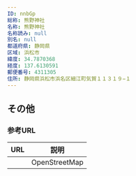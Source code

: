 ```yaml
---
ID: nnbGp
総称: 熊野神社
名称: 熊野神社
名称読み: null
別名: null
都道府県: 静岡県
区域: 浜松市
緯度: 34.7870368
経度: 137.6130591
郵便番号: 4311305
住所: 静岡県浜松市浜名区細江町気賀１１３１９−１
---
```


## その他

### 参考URL

| URL | 説明          |
| --- | ------------- |
|     | OpenStreetMap |
